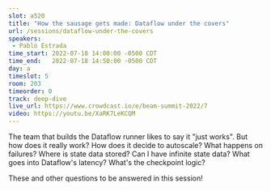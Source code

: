 ```yaml
---
slot: a520
title: "How the sausage gets made: Dataflow under the covers"
url: /sessions/dataflow-under-the-covers
speakers:
 - Pablo Estrada
time_start: 2022-07-18 14:00:00 -0500 CDT
time_end:   2022-07-18 14:50:00 -0500 CDT
day: a
timeslot: 5
room: 203
timeorder: 0
track: deep-dive
live_url: https://www.crowdcast.io/e/beam-summit-2022/7
video: https://youtu.be/XaRK7LeKCQM
---
```


The team that builds the Dataflow runner likes to say it "just works". But how does it really work? How does it decide to autoscale? What happens on failures? Where is state data stored? Can I have infinite state data? What goes into Dataflow's latency? What's the checkpoint logic?
 
These and other questions to be answered in this session!